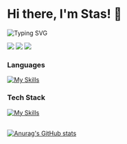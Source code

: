 # Hi there, I'm Stas! 👋
![Typing SVG](https://readme-typing-svg.demolab.com?font=Fira+Code&pause=1000&color=4BF73D&width=435&lines=>+Backend+Developer)
<div>
  <a href="mailto:stanislavbasarab083@gmail.com" target="_blank"><img src="https://img.shields.io/badge/Gmail-D14836?style=for-the-badge&logo=gmail&logoColor=white" /></a>
  <a href="https://t.me/stbasarab" target="_blank"><img src="https://img.shields.io/badge/Telegram-2CA5E0?style=for-the-badge&logo=telegram&logoColor=white" /></a>
  <a href="https://www.linkedin.com/in/stbasarab/" target="_blank"><img src="https://img.shields.io/badge/LinkedIn-0077B5?style=for-the-badge&logo=linkedin&logoColor=white" /></a>
</div>

### Languages
[![My Skills](https://skillicons.dev/icons?i=js,ts,kotlin,c,html,css)](https://skillicons.dev)
<br>

### Tech Stack
[![My Skills](https://skillicons.dev/icons?i=nestjs,nodejs,express,jest,postgres,mysql,prisma,linux)](https://skillicons.dev)
<br>
<br>

[![Anurag's GitHub stats](https://github-readme-stats.vercel.app/api?username=fokaaas&theme=dark)](https://github.com/anuraghazra/github-readme-stats)
